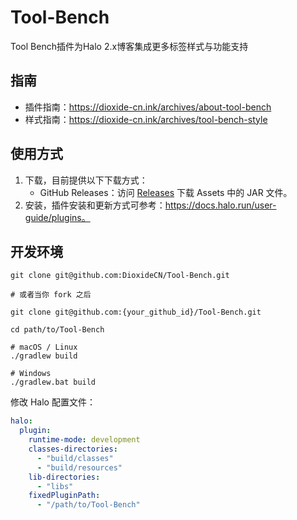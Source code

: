 # Tool-Bench
Tool Bench插件为Halo 2.x博客集成更多标签样式与功能支持

## 指南
- 插件指南：https://dioxide-cn.ink/archives/about-tool-bench
- 样式指南：https://dioxide-cn.ink/archives/tool-bench-style

## 使用方式
1. 下载，目前提供以下下载方式：
    - GitHub Releases：访问 [Releases](https://github.com/DioxideCN/Tool-Bench/releases) 下载 Assets 中的 JAR 文件。
2. 安装，插件安装和更新方式可参考：https://docs.halo.run/user-guide/plugins。

## 开发环境
```shell
git clone git@github.com:DioxideCN/Tool-Bench.git

# 或者当你 fork 之后

git clone git@github.com:{your_github_id}/Tool-Bench.git
```

```shell
cd path/to/Tool-Bench
```

```shell
# macOS / Linux
./gradlew build

# Windows
./gradlew.bat build
```

修改 Halo 配置文件：

```yaml
halo:
  plugin:
    runtime-mode: development
    classes-directories:
      - "build/classes"
      - "build/resources"
    lib-directories:
      - "libs"
    fixedPluginPath:
      - "/path/to/Tool-Bench"
```
